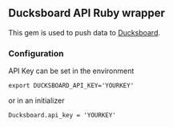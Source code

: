 ## Ducksboard API Ruby wrapper

This gem is used to push data to [Ducksboard](http://ducksboard.com/).

### Configuration

API Key can be set in the environment

    export DUCKSBOARD_API_KEY='YOURKEY'

or in an initializer

    Ducksboard.api_key = 'YOURKEY'
